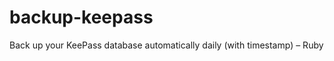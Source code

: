 backup-keepass
==============

Back up your KeePass database automatically daily (with timestamp) – Ruby